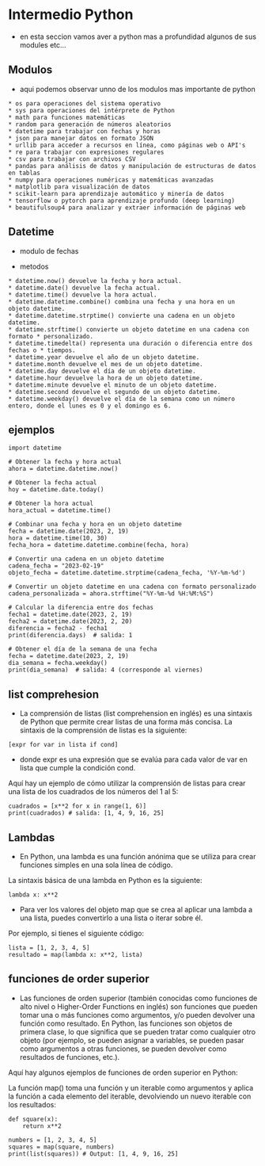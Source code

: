 # Intermedio Python

- en esta seccion vamos aver a python mas a profundidad algunos de sus modules etc...

## Modulos

- aqui podemos observar unno de los modulos mas importante de python

```
* os para operaciones del sistema operativo
* sys para operaciones del intérprete de Python
* math para funciones matemáticas
* random para generación de números aleatorios
* datetime para trabajar con fechas y horas
* json para manejar datos en formato JSON
* urllib para acceder a recursos en línea, como páginas web o API's
* re para trabajar con expresiones regulares
* csv para trabajar con archivos CSV
* pandas para análisis de datos y manipulación de estructuras de datos en tablas
* numpy para operaciones numéricas y matemáticas avanzadas
* matplotlib para visualización de datos
* scikit-learn para aprendizaje automático y minería de datos
* tensorflow o pytorch para aprendizaje profundo (deep learning)
* beautifulsoup4 para analizar y extraer información de páginas web
```

## Datetime

* modulo de fechas

* metodos
````
* datetime.now() devuelve la fecha y hora actual.
* datetime.date() devuelve la fecha actual.
* datetime.time() devuelve la hora actual.
* datetime.datetime.combine() combina una fecha y una hora en un objeto datetime.
* datetime.datetime.strptime() convierte una cadena en un objeto datetime.
* datetime.strftime() convierte un objeto datetime en una cadena con formato * personalizado.
* datetime.timedelta() representa una duración o diferencia entre dos fechas o * tiempos.
* datetime.year devuelve el año de un objeto datetime.
* datetime.month devuelve el mes de un objeto datetime.
* datetime.day devuelve el día de un objeto datetime.
* datetime.hour devuelve la hora de un objeto datetime.
* datetime.minute devuelve el minuto de un objeto datetime.
* datetime.second devuelve el segundo de un objeto datetime.
* datetime.weekday() devuelve el día de la semana como un número entero, donde el lunes es 0 y el domingo es 6.
````

## ejemplos

````
import datetime

# Obtener la fecha y hora actual
ahora = datetime.datetime.now()

# Obtener la fecha actual
hoy = datetime.date.today()

# Obtener la hora actual
hora_actual = datetime.time()

# Combinar una fecha y hora en un objeto datetime
fecha = datetime.date(2023, 2, 19)
hora = datetime.time(10, 30)
fecha_hora = datetime.datetime.combine(fecha, hora)

# Convertir una cadena en un objeto datetime
cadena_fecha = "2023-02-19"
objeto_fecha = datetime.datetime.strptime(cadena_fecha, '%Y-%m-%d')

# Convertir un objeto datetime en una cadena con formato personalizado
cadena_personalizada = ahora.strftime("%Y-%m-%d %H:%M:%S")

# Calcular la diferencia entre dos fechas
fecha1 = datetime.date(2023, 2, 19)
fecha2 = datetime.date(2023, 2, 20)
diferencia = fecha2 - fecha1
print(diferencia.days)  # salida: 1

# Obtener el día de la semana de una fecha
fecha = datetime.date(2023, 2, 19)
dia_semana = fecha.weekday()
print(dia_semana)  # salida: 4 (corresponde al viernes)

````

## list comprehesion

* La comprensión de listas (list comprehension en inglés) es una sintaxis de Python que permite crear listas de una forma más concisa. La sintaxis de la comprensión de listas es la siguiente:

````
[expr for var in lista if cond]

````

* donde expr es una expresión que se evalúa para cada valor de var en lista que cumple la condición cond.

Aquí hay un ejemplo de cómo utilizar la comprensión de listas para crear una lista de los cuadrados de los números del 1 al 5:

`````
cuadrados = [x**2 for x in range(1, 6)]
print(cuadrados) # salida: [1, 4, 9, 16, 25]

`````


## Lambdas

* En Python, una lambda es una función anónima que se utiliza para crear funciones simples en una sola línea de código.

La sintaxis básica de una lambda en Python es la siguiente:

````
lambda x: x**2
````

* Para ver los valores del objeto map que se crea al aplicar una lambda a una lista, puedes convertirlo a una lista o iterar sobre él.

Por ejemplo, si tienes el siguiente código:

````
lista = [1, 2, 3, 4, 5]
resultado = map(lambda x: x**2, lista)

````

## funciones de order superior
* Las funciones de orden superior (también conocidas como funciones de alto nivel o Higher-Order Functions en inglés) son funciones que pueden tomar una o más funciones como argumentos, y/o pueden devolver una función como resultado. En Python, las funciones son objetos de primera clase, lo que significa que se pueden tratar como cualquier otro objeto (por ejemplo, se pueden asignar a variables, se pueden pasar como argumentos a otras funciones, se pueden devolver como resultados de funciones, etc.).

Aquí hay algunos ejemplos de funciones de orden superior en Python:

La función map() toma una función y un iterable como argumentos y aplica la función a cada elemento del iterable, devolviendo un nuevo iterable con los resultados:

````
def square(x):
    return x**2

numbers = [1, 2, 3, 4, 5]
squares = map(square, numbers)
print(list(squares)) # Output: [1, 4, 9, 16, 25]

````